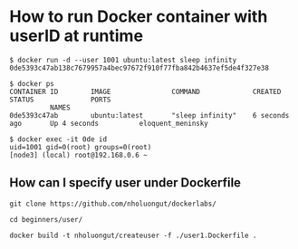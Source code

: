 # How to run Docker container with userID at runtime

```docker
$ docker run -d --user 1001 ubuntu:latest sleep infinity
0de5393c47ab138c7679957a4bec97672f910f77fba842b4637ef5de4f327e38
```

```docker
$ docker ps
CONTAINER ID        IMAGE               COMMAND             CREATED             STATUS              PORTS
          NAMES
0de5393c47ab        ubuntu:latest       "sleep infinity"    6 seconds ago       Up 4 seconds          eloquent_meninsky
```

```docker
$ docker exec -it 0de id
uid=1001 gid=0(root) groups=0(root)
[node3] (local) root@192.168.0.6 ~
```

## How can I specify user under Dockerfile

```docker
git clone https://github.com/nholuongut/dockerlabs/

cd beginners/user/
```

```docker
docker build -t nholuongut/createuser -f ./user1.Dockerfile .
```
